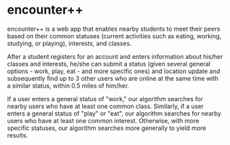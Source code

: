 # encounter++
encounter++ is a web app that enables nearby students to meet their peers based on their common statuses (current activities such as eating, working, studying, or playing), interests, and classes.

After a student registers for an account and enters information about his/her classes and interests, he/she can submit a status (given several general options - work, play, eat - and more specific ones) and location update and subsequently find up to 3 other users who are online at the same time with a similar status, within 0.5 miles of him/her.

If a user enters a general status of "work," our algorithm searches for nearby users who have at least one common class. Similarly, if a user enters a general status of "play" or "eat", our algorithm searches for nearby users who have at least one common interest. Otherwise, with more specific statuses, our algorithm searches more generally to yield more results.
